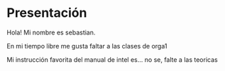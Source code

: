 # Presentación
Hola! Mi nombre es sebastian.

En mi tiempo libre me gusta faltar a las clases de orga1

Mi instrucción favorita del manual de intel es... no se, falte a las teoricas
